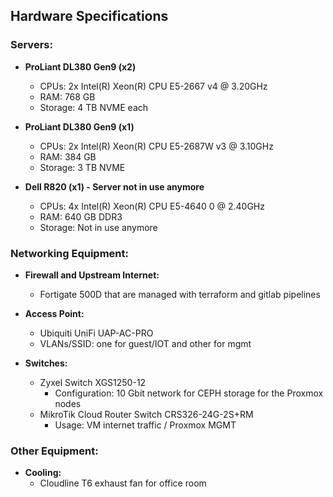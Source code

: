 ## Hardware Specifications

### Servers:
- **ProLiant DL380 Gen9 (x2)**
  - CPUs: 2x Intel(R) Xeon(R) CPU E5-2667 v4 @ 3.20GHz
  - RAM: 768 GB
  - Storage: 4 TB NVME each

- **ProLiant DL380 Gen9 (x1)**
  - CPUs: 2x Intel(R) Xeon(R) CPU E5-2687W v3 @ 3.10GHz
  - RAM: 384 GB
  - Storage: 3 TB NVME

- **Dell R820 (x1) - Server not in use anymore**
  - CPUs: 4x Intel(R) Xeon(R) CPU E5-4640 0 @ 2.40GHz
  - RAM: 640 GB DDR3
  - Storage: Not in use anymore

### Networking Equipment:
- **Firewall and Upstream Internet:**
  - Fortigate 500D that are managed with terraform and gitlab pipelines

- **Access Point:**
  - Ubiquiti UniFi UAP-AC-PRO
  - VLANs/SSID: one for guest/IOT and other for mgmt

- **Switches:**
  - Zyxel Switch XGS1250-12
    - Configuration: 10 Gbit network for CEPH storage for the Proxmox nodes
  - MikroTik Cloud Router Switch CRS326-24G-2S+RM
    - Usage: VM internet traffic / Proxmox MGMT

### Other Equipment:
- **Cooling:**
  - Cloudline T6 exhaust fan for office room
